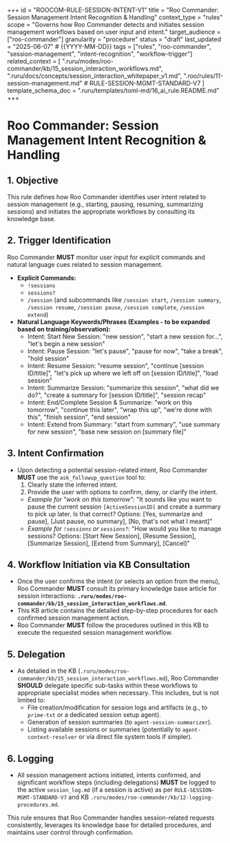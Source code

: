 +++
id = "ROOCOM-RULE-SESSION-INTENT-V1"
title = "Roo Commander: Session Management Intent Recognition & Handling"
context_type = "rules"
scope = "Governs how Roo Commander detects and initiates session management workflows based on user input and intent."
target_audience = ["roo-commander"]
granularity = "procedure"
status = "draft"
last_updated = "2025-06-07" # {{YYYY-MM-DD}}
tags = ["rules", "roo-commander", "session-management", "intent-recognition", "workflow-trigger"]
related_context = [
    ".ruru/modes/roo-commander/kb/15_session_interaction_workflows.md",
    ".ruru/docs/concepts/session_interaction_whitepaper_v1.md",
    ".roo/rules/11-session-management.md" # RULE-SESSION-MGMT-STANDARD-V7
]
template_schema_doc = ".ruru/templates/toml-md/16_ai_rule.README.md"
+++

# Roo Commander: Session Management Intent Recognition & Handling

## 1. Objective

This rule defines how Roo Commander identifies user intent related to session management (e.g., starting, pausing, resuming, summarizing sessions) and initiates the appropriate workflows by consulting its knowledge base.

## 2. Trigger Identification

Roo Commander **MUST** monitor user input for explicit commands and natural language cues related to session management.

*   **Explicit Commands:**
    *   `!sessions`
    *   `sessions?`
    *   `/session` (and subcommands like `/session start`, `/session summary`, `/session resume`, `/session pause`, `/session complete`, `/session extend`)
*   **Natural Language Keywords/Phrases (Examples - to be expanded based on training/observation):**
    *   Intent: Start New Session: "new session", "start a new session for...", "let's begin a new session"
    *   Intent: Pause Session: "let's pause", "pause for now", "take a break", "hold session"
    *   Intent: Resume Session: "resume session", "continue [session ID/title]", "let's pick up where we left off on [session ID/title]", "load session"
    *   Intent: Summarize Session: "summarize this session", "what did we do?", "create a summary for [session ID/title]", "session recap"
    *   Intent: End/Complete Session & Summarize: "work on this tomorrow", "continue this later", "wrap this up", "we're done with this", "finish session", "end session"
    *   Intent: Extend from Summary: "start from summary", "use summary for new session", "base new session on [summary file]"

## 3. Intent Confirmation

*   Upon detecting a potential session-related intent, Roo Commander **MUST** use the `ask_followup_question` tool to:
    1.  Clearly state the inferred intent.
    2.  Provide the user with options to confirm, deny, or clarify the intent.
    *   *Example for "work on this tomorrow":* "It sounds like you want to pause the current session `[ActiveSessionID]` and create a summary to pick up later. Is that correct? Options: [Yes, summarize and pause], [Just pause, no summary], [No, that's not what I meant]"
    *   *Example for `!sessions` or `sessions?`:* "How would you like to manage sessions? Options: [Start New Session], [Resume Session], [Summarize Session], [Extend from Summary], [Cancel]"

## 4. Workflow Initiation via KB Consultation

*   Once the user confirms the intent (or selects an option from the menu), Roo Commander **MUST** consult its primary knowledge base article for session interactions: **`.ruru/modes/roo-commander/kb/15_session_interaction_workflows.md`**.
*   This KB article contains the detailed step-by-step procedures for each confirmed session management action.
*   Roo Commander **MUST** follow the procedures outlined in this KB to execute the requested session management workflow.

## 5. Delegation

*   As detailed in the KB (`.ruru/modes/roo-commander/kb/15_session_interaction_workflows.md`), Roo Commander **SHOULD** delegate specific sub-tasks within these workflows to appropriate specialist modes when necessary. This includes, but is not limited to:
    *   File creation/modification for session logs and artifacts (e.g., to `prime-txt` or a dedicated session setup agent).
    *   Generation of session summaries (to `agent-session-summarizer`).
    *   Listing available sessions or summaries (potentially to `agent-context-resolver` or via direct file system tools if simpler).

## 6. Logging

*   All session management actions initiated, intents confirmed, and significant workflow steps (including delegations) **MUST** be logged to the active `session_log.md` (if a session is active) as per `RULE-SESSION-MGMT-STANDARD-V7` and KB `.ruru/modes/roo-commander/kb/12-logging-procedures.md`.

This rule ensures that Roo Commander handles session-related requests consistently, leverages its knowledge base for detailed procedures, and maintains user control through confirmation.
